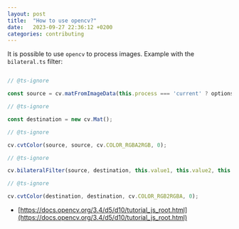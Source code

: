 ```yaml
---
layout: post
title:  "How to use opencv?"
date:   2023-09-27 22:36:12 +0200
categories: contributing
---
```


It is possible to use `opencv` to process images.
Example with the `bilateral.ts` filter:

```javascript

// @ts-ignore

const source = cv.matFromImageData(this.process === 'current' ? options.imageData : options.originalImageData);

// @ts-ignore

const destination = new cv.Mat();

// @ts-ignore

cv.cvtColor(source, source, cv.COLOR_RGBA2RGB, 0);

// @ts-ignore

cv.bilateralFilter(source, destination, this.value1, this.value2, this.value2, cv.BORDER_DEFAULT);

// @ts-ignore

cv.cvtColor(destination, destination, cv.COLOR_RGB2RGBA, 0);
```

* [https://docs.opencv.org/3.4/d5/d10/tutorial_js_root.html](https://docs.opencv.org/3.4/d5/d10/tutorial_js_root.html)
